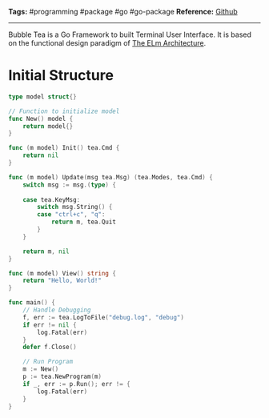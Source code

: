 **Tags:**
#programming #package #go #go-package 
**Reference:**
[Github](https://github.com/charmbracelet/bubbletea)

___

Bubble Tea is a Go Framework to built Terminal User Interface. It is based on the functional design paradigm of [The ELm Architecture](https://guide.elm-lang.org/architecture/).

# Initial Structure
```go
type model struct{}

// Function to initialize model
func New() model {
	return model{}
}

func (m model) Init() tea.Cmd {
	return nil
}

func (m model) Update(msg tea.Msg) (tea.Modes, tea.Cmd) {
	switch msg := msg.(type) {
	
	case tea.KeyMsg:
		switch msg.String() {
		case "ctrl+c", "q":
			return m, tea.Quit
		}
	}

	return m, nil
}

func (m model) View() string {
	return "Hello, World!"
}

func main() {
	// Handle Debugging
	f, err := tea.LogToFile("debug.log", "debug")
	if err != nil {
		log.Fatal(err)
	}
	defer f.Close()

	// Run Program
	m := New()
	p := tea.NewProgram(m)
	if _, err := p.Run(); err != {
		log.Fatal(err)
	}
}
```

